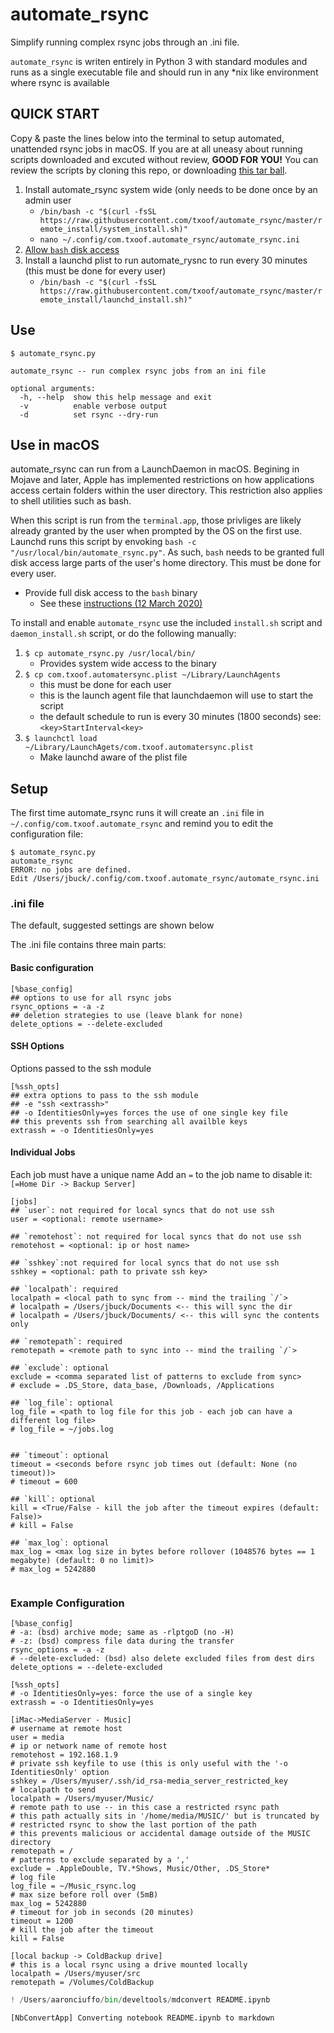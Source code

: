 # automate_rsync
Simplify running complex rsync jobs through an .ini file.

`automate_rsync` is writen entirely in Python 3 with standard modules and runs as a single executable file and should run in any \*nix like environment where rsync is available


## QUICK START
Copy & paste the lines below into the terminal to setup automated, unattended rsync jobs in macOS. If you are at all uneasy about running scripts downloaded and excuted without review, **GOOD FOR YOU!** You can review the scripts by cloning this repo, or downloading [this tar ball](https://github.com/txoof/automate_rsync/raw/master/automate_rsync.tgz).
1. Install automate_rsync system wide (only needs to be done once by an admin user
    * `/bin/bash -c "$(curl -fsSL https://raw.githubusercontent.com/txoof/automate_rsync/master/remote_install/system_install.sh)"`
    * `nano ~/.config/com.txoof.automate_rsync/automate_rsync.ini`
3. [Allow `bash` disk access](https://www.tech-otaku.com/mac/manually-granting-applications-full-disk-access-macos-catalina/)
2. Install a launchd plist to run automate_rysnc to run every 30 minutes (this must be done for every user)
    * `/bin/bash -c "$(curl -fsSL https://raw.githubusercontent.com/txoof/automate_rsync/master/remote_install/launchd_install.sh)"`


## Use
`$ automate_rsync.py`

```
automate_rsync -- run complex rsync jobs from an ini file

optional arguments:
  -h, --help  show this help message and exit
  -v          enable verbose output
  -d          set rsync --dry-run
```

## Use in macOS
automate_rsync can run from a LaunchDaemon in macOS. Begining in Mojave and later, Apple has implemented restrictions on how applications access certain folders within the user directory. This restriction also applies to shell utilities such as bash. 

When this script is run from the `terminal.app`, those privliges are likely already granted by the user when prompted by the OS on the first use. Launchd runs this script by envoking `bash -c "/usr/local/bin/automate_rsync.py"`. As such, `bash` needs to be granted full disk access large parts of the user's home directory. This must be done for every user.

* Provide full disk access to the `bash` binary
    * See these [instructions (12 March 2020)](https://www.tech-otaku.com/mac/manually-granting-applications-full-disk-access-macos-catalina/)


To install and enable `automate_rsync` use the included `install.sh` script and `daemon_install.sh` script, or do the following manually:
1. `$ cp automate_rsync.py /usr/local/bin/`
    * Provides system wide access to the binary
2. `$ cp com.txoof.automatersync.plist ~/Library/LaunchAgents` 
    * this must be done for each user
    * this is the launch agent file that launchdaemon will use to start the script
    * the default schedule to run is every 30 minutes (1800 seconds) see: `<key>StartInterval<key>`
4. `$ launchctl load ~/Library/LaunchAgets/com.txoof.automatersync.plist`
    * Make launchd aware of the plist file


## Setup
The first time automate_rsync runs it will create an `.ini` file in `~/.config/com.txoof.automate_rsync` and remind you to edit the configuration file:
```
$ automate_rsync.py
automate_rsync
ERROR: no jobs are defined.
Edit /Users/jbuck/.config/com.txoof.automate_rsync/automate_rsync.ini
```

### .ini file
The default, suggested settings are shown below

The .ini file contains three main parts:

#### Basic configuration
```
[%base_config]
## options to use for all rsync jobs
rsync_options = -a -z
## deletion strategies to use (leave blank for none)
delete_options = --delete-excluded
```

#### SSH Options 
Options passed to the ssh module 
```
[%ssh_opts]
## extra options to pass to the ssh module
## -e "ssh <extrassh>"
## -o IdentitiesOnly=yes forces the use of one single key file
## this prevents ssh from searching all availble keys
extrassh = -o IdentitiesOnly=yes
```

#### Individual Jobs 
Each job must have a unique name
Add an `=` to the job name to disable it: `[=Home Dir -> Backup Server]`
```
[jobs]
## `user`: not required for local syncs that do not use ssh
user = <optional: remote username>

## `remotehost`: not required for local syncs that do not use ssh
remotehost = <optional: ip or host name>

## `sshkey`:not required for local syncs that do not use ssh
sshkey = <optional: path to private ssh key>

## `localpath`: required
localpath = <local path to sync from -- mind the trailing `/`>
# localpath = /Users/jbuck/Documents <-- this will sync the dir
# localpath = /Users/jbuck/Documents/ <-- this will sync the contents only

## `remotepath`: required
remotepath = <remote path to sync into -- mind the trailing `/`>

## `exclude`: optional
exclude = <comma separated list of patterns to exclude from sync>
# exclude = .DS_Store, data_base, /Downloads, /Applications
    
## `log_file`: optional
log_file = <path to log file for this job - each job can have a different log file>
# log_file = ~/jobs.log

    
## `timeout`: optional
timeout = <seconds before rsync job times out (default: None (no timeout))>
# timeout = 600

## `kill`: optional
kill = <True/False - kill the job after the timeout expires (default: False)>
# kill = False

## `max_log`: optional
max_log = <max log size in bytes before rollover (1048576 bytes == 1 megabyte) (default: 0 no limit)>
# max_log = 5242880
    
```
    
### Example Configuration
```
[%base_config]
# -a: (bsd) archive mode; same as -rlptgoD (no -H)
# -z: (bsd) compress file data during the transfer
rsync_options = -a -z
# --delete-excluded: (bsd) also delete excluded files from dest dirs
delete_options = --delete-excluded

[%ssh_opts]
# -o IdentitiesOnly=yes: force the use of a single key
extrassh = -o IdentitiesOnly=yes

[iMac->MediaServer - Music]
# username at remote host
user = media
# ip or network name of remote host
remotehost = 192.168.1.9
# private ssh keyfile to use (this is only useful with the '-o IdentitiesOnly' option
sshkey = /Users/myuser/.ssh/id_rsa-media_server_restricted_key
# localpath to send
localpath = /Users/myuser/Music/
# remote path to use -- in this case a restricted rsync path
# this path actually sits in '/home/media/MUSIC/' but is truncated by 
# restricted rsync to show the last portion of the path
# this prevents malicious or accidental damage outside of the MUSIC directory
remotepath = /
# patterns to exclude separated by a ','
exclude = .AppleDouble, TV.*Shows, Music/Other, .DS_Store*
# log file
log_file = ~/Music_rsync.log
# max size before roll over (5mB)
max_log = 5242880
# timeout for job in seconds (20 minutes)
timeout = 1200
# kill the job after the timeout
kill = False
   
[local backup -> ColdBackup drive]
# this is a local rsync using a drive mounted locally
localpath = /Users/myuser/src
remotepath = /Volumes/ColdBackup
```


```python
! /Users/aaronciuffo/bin/develtools/mdconvert README.ipynb

```

    [NbConvertApp] Converting notebook README.ipynb to markdown

